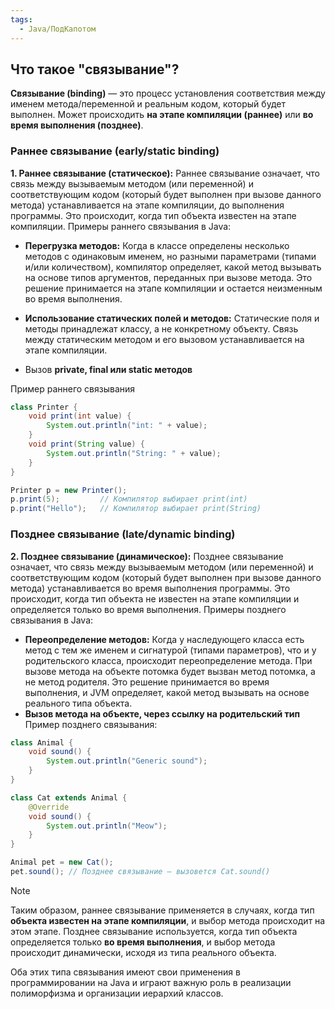 ```yaml
---
tags:
  - Java/ПодКапотом
---
```

## Что такое "связывание"?

**Связывание (binding)** — это процесс установления соответствия между именем метода/переменной и реальным кодом, который будет выполнен. Может происходить **на этапе компиляции (раннее)** или **во время выполнения (позднее)**.
### Раннее связывание (early/static binding)
**1. Раннее связывание (статическое):** Раннее связывание означает, что связь между вызываемым методом (или переменной) и соответствующим кодом (который будет выполнен при вызове данного метода) устанавливается на этапе компиляции, до выполнения программы. Это происходит, когда тип объекта известен на этапе компиляции. Примеры раннего связывания в Java:

- **Перегрузка методов:** Когда в классе определены несколько методов с одинаковым именем, но разными параметрами (типами и/или количеством), компилятор определяет, какой метод вызывать на основе типов аргументов, переданных при вызове метода. Это решение принимается на этапе компиляции и остается неизменным во время выполнения.

- **Использование статических полей и методов:** Статические поля и методы принадлежат классу, а не конкретному объекту. Связь между статическим методом и его вызовом устанавливается на этапе компиляции.
- Вызов **private, final или static методов**

Пример раннего связывания
``` Java
class Printer {
    void print(int value) {
        System.out.println("int: " + value);
    }
    void print(String value) {
        System.out.println("String: " + value);
    }
}

Printer p = new Printer();
p.print(5);         // Компилятор выбирает print(int)
p.print("Hello");   // Компилятор выбирает print(String)
```
### Позднее связывание (late/dynamic binding)
**2. Позднее связывание (динамическое):** Позднее связывание означает, что связь между вызываемым методом (или переменной) и соответствующим кодом (который будет выполнен при вызове данного метода) устанавливается во время выполнения программы. Это происходит, когда тип объекта не известен на этапе компиляции и определяется только во время выполнения. Примеры позднего связывания в Java:

- **Переопределение методов:** Когда у наследующего класса есть метод с тем же именем и сигнатурой (типами параметров), что и у родительского класса, происходит переопределение метода. При вызове метода на объекте потомка будет вызван метод потомка, а не метод родителя. Это решение принимается во время выполнения, и JVM определяет, какой метод вызывать на основе реального типа объекта.
- **Вызов метода на объекте, через ссылку на родительский тип**
Пример позднего связывания:
```Java
class Animal {
    void sound() {
        System.out.println("Generic sound");
    }
}

class Cat extends Animal {
    @Override
    void sound() {
        System.out.println("Meow");
    }
}

Animal pet = new Cat();
pet.sound(); // Позднее связывание — вызовется Cat.sound()
```

>[!note]
>Таким образом, раннее связывание применяется в случаях, когда тип **объекта известен на этапе компиляции**, и выбор метода происходит на этом этапе. Позднее связывание используется, когда тип объекта определяется только **во время выполнения**, и выбор метода происходит динамически, исходя из типа реального объекта.
>
>Оба этих типа связывания имеют свои применения в программировании на Java и играют важную роль в реализации полиморфизма и организации иерархий классов.
